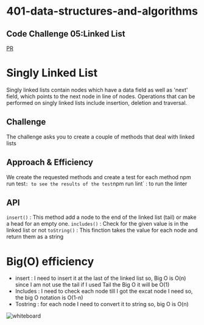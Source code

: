 # 401-data-structures-and-algorithms

## Code Challenge 05:Linked List
[PR](https://github.com/naseem-401-advanced-javascript/data-structures-and-algorithms/tree/master)

# Singly Linked List
Singly linked lists contain nodes which have a data field as well as 'next' field, which points to the next node in line of nodes. Operations that can be performed on singly linked lists include insertion, deletion and traversal.

## Challenge
The challenge asks you to create a couple of methods that deal with linked lists

## Approach & Efficiency
We create the requested methods and create a test for each method
npm run test` : to see the results of the test
`npm run lint` : to run the linter

## API
`insert()` : This method add a node to the end of the linked list (tail) or make a head for an empty one.
`includes()` : Check for the given value is in the linked list or not
`toString()` : This finction takes the value for each node and return them as a string


# Big(O) efficiency
- insert : I need to insert it at the last of the linked list so, Big O is O(n) since I am not use the tail if I used Tail the Big O it will be O(1)
- Includes : I need to check each node till I got the excat node I need so, the big O notation is O(1-n) 
- Tostring : for each node I need to convert it to string so, big O is O(n) 


![whiteboard]()
